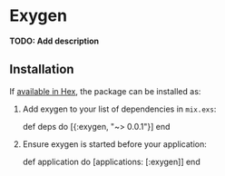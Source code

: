 # Exygen

**TODO: Add description**

## Installation

If [available in Hex](https://hex.pm/docs/publish), the package can be installed as:

  1. Add exygen to your list of dependencies in `mix.exs`:

        def deps do
          [{:exygen, "~> 0.0.1"}]
        end

  2. Ensure exygen is started before your application:

        def application do
          [applications: [:exygen]]
        end

